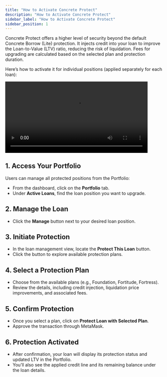 ```yaml
---
title: "How to Activate Concrete Protect"
description: "How to Activate Concrete Protect"
sidebar_label: "How to Activate Concrete Protect"
sidebar_position: 1
---
```


Concrete Protect offers a higher level of security beyond the default Concrete Borrow (Lite) protection. It injects credit into your loan to improve the Loan-to-Value (LTV) ratio, reducing the risk of liquidation. Fees for upgrading are calculated based on the selected plan and protection duration.

Here’s how to activate it for individual positions (applied separately for each loan):

<video controls width="90%">
  <source src="/vid/enable-protect.mov"/>
</video>

## 1. Access Your Portfolio

Users can manage all protected positions from the Portfolio:
- From the dashboard, click on the **Portfolio** tab.
- Under **Active Loans**, find the loan position you want to upgrade.

## 2. Manage the Loan

- Click the **Manage** button next to your desired loan position.

## 3. Initiate Protection

- In the loan management view, locate the **Protect This Loan** button.
- Click the button to explore available protection plans.

## 4. Select a Protection Plan

- Choose from the available plans (e.g., Foundation, Fortitude, Fortress).
- Review the details, including credit injection, liquidation price improvements, and associated fees.

## 5. Confirm Protection

- Once you select a plan, click on **Protect Loan with Selected Plan**.
- Approve the transaction through MetaMask.

## 6. Protection Activated

- After confirmation, your loan will display its protection status and updated LTV in the Portfolio.
- You’ll also see the applied credit line and its remaining balance under the loan details.
